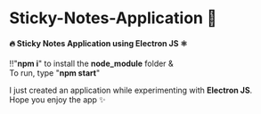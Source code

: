 # Sticky-Notes-Application 📝
#### 🔥 Sticky Notes Application using **Electron JS** ⚛️

‼️"**npm i**" to install the **node_module** folder & <br>
To run, type "**npm start**"

I just created an application while experimenting with **Electron JS**. <br>
Hope you enjoy the app ✨
